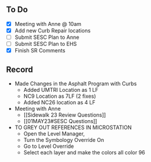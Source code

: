 ## To Do
- [x] Meeting with Anne @ 10am
- [x] Add new Curb Repair locations
- [ ] Submit SESC Plan to Anne
- [ ] Submit SESC Plan to EHS
- [x] Finish SR Comments
## Record
- Made Changes in the Asphalt Program with Curbs
	- Added UMTRI Location as 1 LF
	- NC9 Location as 7LF (2 fixes)
	- Added NC26 location as 4 LF
- Meeting with Anne
	- [[Sidewalk 23 Review Questions]]
	- [[01MAY23#SESC Questions]]
- TO GREY OUT REFERENCES IN MICROSTATION
	- Open the Level Manager, 
	- Turn the Symbology Override On 
	- Go to Level Override 
	- Select each layer and make the colors all color 96
